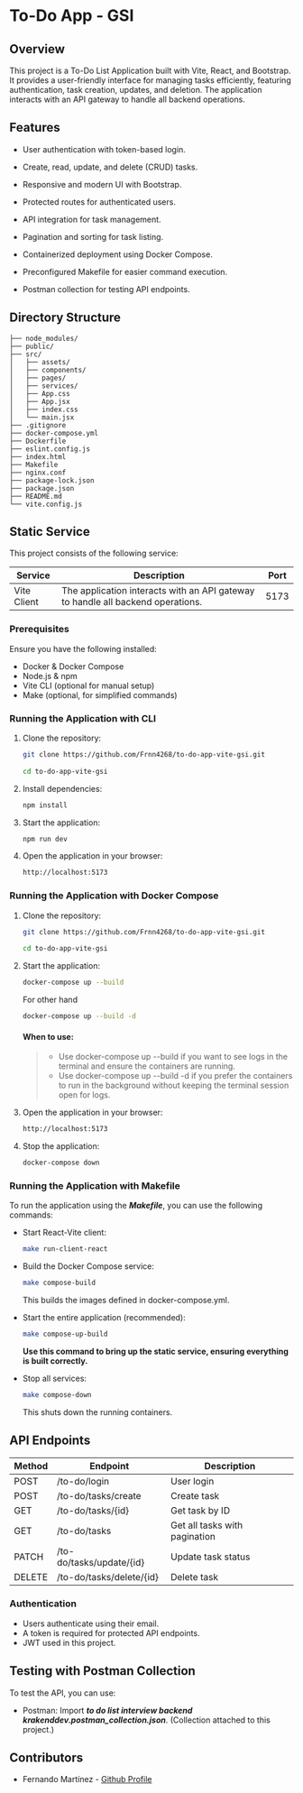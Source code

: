 # To-Do App - GSI

## Overview

This project is a To-Do List Application built with Vite, React, and Bootstrap. It provides a user-friendly interface for managing tasks efficiently, featuring authentication, task creation, updates, and deletion. The application interacts with an API gateway to handle all backend operations.

## Features

- User authentication with token-based login.

- Create, read, update, and delete (CRUD) tasks.

- Responsive and modern UI with Bootstrap.

- Protected routes for authenticated users.

- API integration for task management.

- Pagination and sorting for task listing.

- Containerized deployment using Docker Compose.

- Preconfigured Makefile for easier command execution.

- Postman collection for testing API endpoints.

## Directory Structure

```plaintext
├── node_modules/
├── public/
├── src/
│   ├── assets/
│   ├── components/
│   ├── pages/
│   ├── services/
│   ├── App.css
│   ├── App.jsx
│   ├── index.css
│   └── main.jsx
├── .gitignore
├── docker-compose.yml
├── Dockerfile
├── eslint.config.js
├── index.html
├── Makefile
├── nginx.conf
├── package-lock.json
├── package.json
├── README.md
└── vite.config.js
```

## Static Service

This project consists of the following service:

| Service  | Description  | Port  |
| ------------ | ------------ | ------------ |
| Vite Client | The application interacts with an API gateway to handle all backend operations. | 5173  |

### Prerequisites

Ensure you have the following installed:

- Docker & Docker Compose
- Node.js & npm
- Vite CLI (optional for manual setup)
- Make (optional, for simplified commands)

### Running the Application with CLI

1. Clone the repository:

	```bash
	git clone https://github.com/Frnn4268/to-do-app-vite-gsi.git
		 
	cd to-do-app-vite-gsi
	```

2. Install dependencies: 
	```bash
	npm install
	```

3. Start the application: 
	```bash
	npm run dev
	```

4. Open the application in your browser:
	```bash
	http://localhost:5173
	```

### Running the Application with Docker Compose

1. Clone the repository:

	```bash
	git clone https://github.com/Frnn4268/to-do-app-vite-gsi.git
		 
	cd to-do-app-vite-gsi
	```

2. Start the application:

	```bash
	docker-compose up --build
	```
	For other hand
	```bash
	docker-compose up --build -d
	```

	#### When to use:

	> - Use docker-compose up --build if you want to see logs in the terminal and ensure the containers are running.
	> -  Use docker-compose up --build -d if you prefer the containers to run in the background without keeping the terminal session open for logs.

3. Open the application in your browser:

	```bash
	http://localhost:5173
	```

4. Stop the application:

	```bash
	docker-compose down
	```

### Running the Application with Makefile

To run the application using the ***Makefile***, you can use the following commands:

- Start React-Vite client:

	```bash
	make run-client-react
	```
	

- Build the Docker Compose service:

	```bash
	make compose-build
	```
	
	This builds the images defined in docker-compose.yml.

- Start the entire application (recommended):

	```bash
	make compose-up-build
	```
	
	**Use this command to bring up the static service, ensuring everything is built correctly.**

- Stop all services:

	```bash
	make compose-down
	```
	
	This shuts down the running containers.

## API Endpoints

| Method  | Endpoint  | Description  |
| ------------ | ------------ | ------------ |
|  POST |  /to-do/login  |  User login  |
| POST  |  /to-do/tasks/create | Create task |
| GET  | /to-do/tasks/{id}| Get task by ID  |
| GET  | /to-do/tasks  | Get all tasks with pagination |
| PATCH  | /to-do/tasks/update/{id} | Update task status  |
| DELETE  | /to-do/tasks/delete/{id} | Delete task  |

### Authentication

- Users authenticate using their email.
- A token is required for protected API endpoints.
- JWT used in this project.

## Testing with Postman Collection

To test the API, you can use:

- Postman: Import ***to do list interview backend krakenddev.postman_collection.json***.
	(Collection attached to this project.)

## Contributors

- Fernando Martínez - [Github Profile](https://github.com/Frnn4268 "Github Profile")
